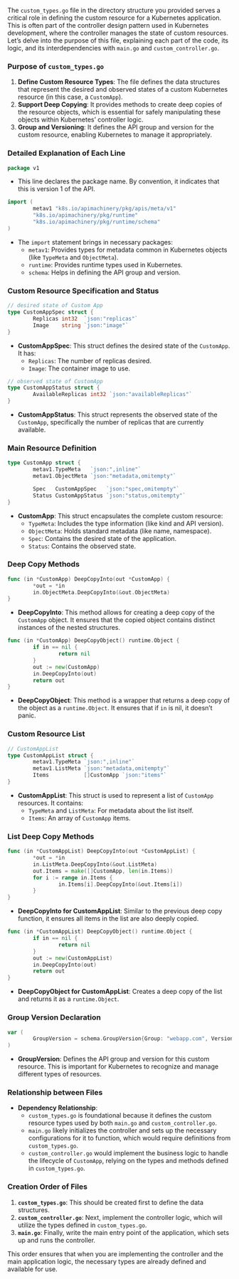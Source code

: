 The `custom_types.go` file in the directory structure you provided serves a critical role in defining the custom resource for a Kubernetes application. This is often part of the controller design pattern used in Kubernetes development, where the controller manages the state of custom resources. Let’s delve into the purpose of this file, explaining each part of the code, its logic, and its interdependencies with `main.go` and `custom_controller.go`.

### Purpose of `custom_types.go`

1. **Define Custom Resource Types**: The file defines the data structures that represent the desired and observed states of a custom Kubernetes resource (in this case, a `CustomApp`).
2. **Support Deep Copying**: It provides methods to create deep copies of the resource objects, which is essential for safely manipulating these objects within Kubernetes’ controller logic.
3. **Group and Versioning**: It defines the API group and version for the custom resource, enabling Kubernetes to manage it appropriately.

### Detailed Explanation of Each Line

```go
package v1
```
- This line declares the package name. By convention, it indicates that this is version 1 of the API.

```go
import (
        metav1 "k8s.io/apimachinery/pkg/apis/meta/v1"
        "k8s.io/apimachinery/pkg/runtime"
        "k8s.io/apimachinery/pkg/runtime/schema"
)
```
- The `import` statement brings in necessary packages:
  - `metav1`: Provides types for metadata common in Kubernetes objects (like `TypeMeta` and `ObjectMeta`).
  - `runtime`: Provides runtime types used in Kubernetes.
  - `schema`: Helps in defining the API group and version.

### Custom Resource Specification and Status

```go
// desired state of Custom App
type CustomAppSpec struct {
        Replicas int32  `json:"replicas"`
        Image    string `json:"image"`
}
```
- **CustomAppSpec**: This struct defines the desired state of the `CustomApp`. It has:
  - `Replicas`: The number of replicas desired.
  - `Image`: The container image to use.

```go
// observed state of CustomApp
type CustomAppStatus struct {
        AvailableReplicas int32 `json:"availableReplicas"`
}
```
- **CustomAppStatus**: This struct represents the observed state of the `CustomApp`, specifically the number of replicas that are currently available.

### Main Resource Definition

```go
type CustomApp struct {
        metav1.TypeMeta   `json:",inline"`
        metav1.ObjectMeta `json:"metadata,omitempty"`

        Spec   CustomAppSpec   `json:"spec,omitempty"`
        Status CustomAppStatus `json:"status,omitempty"`
}
```
- **CustomApp**: This struct encapsulates the complete custom resource:
  - `TypeMeta`: Includes the type information (like kind and API version).
  - `ObjectMeta`: Holds standard metadata (like name, namespace).
  - `Spec`: Contains the desired state of the application.
  - `Status`: Contains the observed state.

### Deep Copy Methods

```go
func (in *CustomApp) DeepCopyInto(out *CustomApp) {
        *out = *in
        in.ObjectMeta.DeepCopyInto(&out.ObjectMeta)
}
```
- **DeepCopyInto**: This method allows for creating a deep copy of the `CustomApp` object. It ensures that the copied object contains distinct instances of the nested structures.

```go
func (in *CustomApp) DeepCopyObject() runtime.Object {
        if in == nil {
                return nil
        }
        out := new(CustomApp)
        in.DeepCopyInto(out)
        return out
}
```
- **DeepCopyObject**: This method is a wrapper that returns a deep copy of the object as a `runtime.Object`. It ensures that if `in` is nil, it doesn’t panic.

### Custom Resource List

```go
// CustomAppList
type CustomAppList struct {
        metav1.TypeMeta `json:",inline"`
        metav1.ListMeta `json:"metadata,omitempty"`
        Items           []CustomApp `json:"items"`
}
```
- **CustomAppList**: This struct is used to represent a list of `CustomApp` resources. It contains:
  - `TypeMeta` and `ListMeta`: For metadata about the list itself.
  - `Items`: An array of `CustomApp` items.

### List Deep Copy Methods

```go
func (in *CustomAppList) DeepCopyInto(out *CustomAppList) {
        *out = *in
        in.ListMeta.DeepCopyInto(&out.ListMeta)
        out.Items = make([]CustomApp, len(in.Items))
        for i := range in.Items {
                in.Items[i].DeepCopyInto(&out.Items[i])
        }
}
```
- **DeepCopyInto for CustomAppList**: Similar to the previous deep copy function, it ensures all items in the list are also deeply copied.

```go
func (in *CustomAppList) DeepCopyObject() runtime.Object {
        if in == nil {
                return nil
        }
        out := new(CustomAppList)
        in.DeepCopyInto(out)
        return out
}
```
- **DeepCopyObject for CustomAppList**: Creates a deep copy of the list and returns it as a `runtime.Object`.

### Group Version Declaration

```go
var (
        GroupVersion = schema.GroupVersion{Group: "webapp.com", Version: "v1"}
)
```
- **GroupVersion**: Defines the API group and version for this custom resource. This is important for Kubernetes to recognize and manage different types of resources.

### Relationship between Files

- **Dependency Relationship**:
  - `custom_types.go` is foundational because it defines the custom resource types used by both `main.go` and `custom_controller.go`.
  - `main.go` likely initializes the controller and sets up the necessary configurations for it to function, which would require definitions from `custom_types.go`.
  - `custom_controller.go` would implement the business logic to handle the lifecycle of `CustomApp`, relying on the types and methods defined in `custom_types.go`.

### Creation Order of Files

1. **`custom_types.go`**: This should be created first to define the data structures.
2. **`custom_controller.go`**: Next, implement the controller logic, which will utilize the types defined in `custom_types.go`.
3. **`main.go`**: Finally, write the main entry point of the application, which sets up and runs the controller. 

This order ensures that when you are implementing the controller and the main application logic, the necessary types are already defined and available for use.
